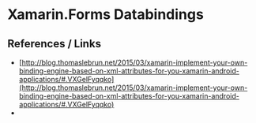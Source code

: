 # Xamarin.Forms Databindings


## References / Links

* 	[http://blog.thomaslebrun.net/2015/03/xamarin-implement-your-own-binding-engine-based-on-xml-attributes-for-you-xamarin-android-applications/#.VXGelFyqqko](http://blog.thomaslebrun.net/2015/03/xamarin-implement-your-own-binding-engine-based-on-xml-attributes-for-you-xamarin-android-applications/#.VXGelFyqqko)
*	[]()


